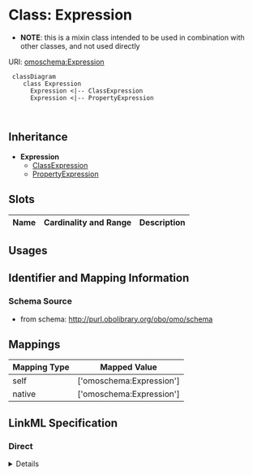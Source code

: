 # Class: Expression



* __NOTE__: this is a mixin class intended to be used in combination with other classes, and not used directly


URI: [omoschema:Expression](http://purl.obolibrary.org/obo/schema/Expression)




```{mermaid}
 classDiagram
    class Expression
      Expression <|-- ClassExpression
      Expression <|-- PropertyExpression
      
      
```





## Inheritance
* **Expression**
    * [ClassExpression](ClassExpression.md)
    * [PropertyExpression](PropertyExpression.md)



## Slots

| Name | Cardinality and Range  | Description  |
| ---  | ---  | --- |


## Usages



## Identifier and Mapping Information







### Schema Source


* from schema: http://purl.obolibrary.org/obo/omo/schema







## Mappings

| Mapping Type | Mapped Value |
| ---  | ---  |
| self | ['omoschema:Expression'] |
| native | ['omoschema:Expression'] |


## LinkML Specification

<!-- TODO: investigate https://stackoverflow.com/questions/37606292/how-to-create-tabbed-code-blocks-in-mkdocs-or-sphinx -->

### Direct

<details>
```yaml
name: Expression
from_schema: http://purl.obolibrary.org/obo/omo/schema
rank: 1000
mixin: true

```
</details>

### Induced

<details>
```yaml
name: Expression
from_schema: http://purl.obolibrary.org/obo/omo/schema
rank: 1000
mixin: true

```
</details>